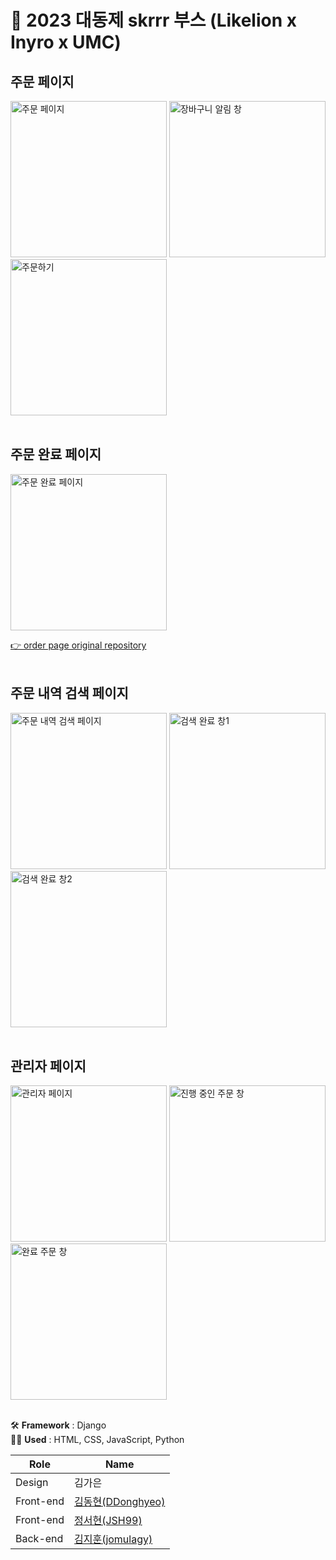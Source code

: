 # 🚩 2023 대동제 skrrr 부스 (Likelion x Inyro x UMC)
## 주문 페이지
<img width="250" alt="주문 페이지" src="https://github.com/DDonghyeo/skrrrr_order_page/assets/98632435/628db30d-2e01-4670-95b6-1cc60caff0f8">
<img width="250" alt="장바구니 알림 창" src="https://github.com/DDonghyeo/skrrrr_order_page/assets/98632435/4fd42e7b-2e59-4dfa-8441-bc190edf2d6f">
<img width="250" alt="주문하기" src="https://github.com/DDonghyeo/skrrrr_order_page/assets/98632435/ceaf9685-80bd-4dca-bb9e-d7daadfc47b4">
<br><br>

## 주문 완료 페이지
<img width="250" alt="주문 완료 페이지" src="https://github.com/DDonghyeo/skrrrr_order_page/assets/98632435/dd1b437a-e9a6-4378-ba34-fb67f1b62651">

[👉 order page original repository](https://github.com/DDonghyeo/skrrrr_order_page)<br><br>  

## 주문 내역 검색 페이지
<img width="250" alt="주문 내역 검색 페이지" src="https://github.com/jomulagy/Dae_Dong_festival/assets/63582234/2215c41b-7ccb-4fc8-ae6b-0dd3f89d15e6">
<img width="250" alt="검색 완료 창1" src="https://github.com/jomulagy/Dae_Dong_festival/assets/63582234/429f2493-8b84-472d-a9e9-3cde28595009">
<img width="250" alt="검색 완료 창2" src="https://github.com/jomulagy/Dae_Dong_festival/assets/63582234/533f22e8-6dd2-42be-bc19-d7abcffec941">
<br><br>   

## 관리자 페이지
<img width="250" alt="관리자 페이지" src="https://github.com/jomulagy/Dae_Dong_festival/assets/63582234/32cd2d44-374b-44c6-9429-f03de215fb3e">
<img width="250" alt="진행 중인 주문 창" src="https://github.com/jomulagy/Dae_Dong_festival/assets/63582234/37210ba1-97d7-4c9d-971d-4e0b971d6bfa">
<img width="250" alt="완료 주문 창" src="https://github.com/jomulagy/Dae_Dong_festival/assets/63582234/56552905-dab1-4703-b321-7f12ff159fd2">  
<br><br>  

🛠️ **Framework** : Django  
✍🏻 **Used** : HTML, CSS, JavaScript, Python  

|Role|Name| 
|-----|-----| 
|Design|김가은|  
|Front-end|[김동현(DDonghyeo)](https://github.com/DDonghyeo)|  
|Front-end|[정서현(JSH99)](https://github.com/JSH99)|  
|Back-end|[김지훈(jomulagy)](https://github.com/jomulagy)|  